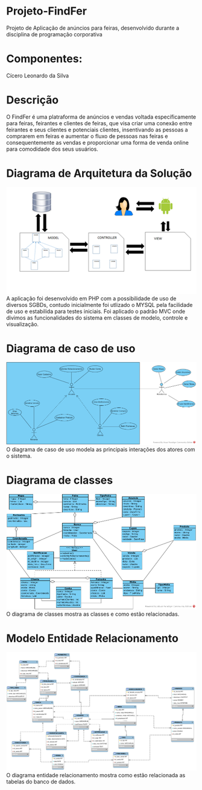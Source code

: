 # Projeto-FindFer
Projeto de Aplicação de anúncios para feiras, desenvolvido durante a disciplina de programação corporativa

# Componentes:
Cícero Leonardo da Silva

# Descrição
O FindFer é uma platraforma de anúncios e vendas voltada específicamente para feiras, feirantes e clientes de
feiras, que visa criar uma conexão entre feirantes e seus clientes e potenciais clientes, insentivando as
pessoas a comprarem em feiras e aumentar o fluxo de pessoas nas feiras e consequentemente as vendas e proporcionar
uma forma de venda online para comodidade dos seus usuários.
# Diagrama de Arquitetura da Solução
!["Diagrama de Arquitetura da solução"](/Documentos/Diagrama_Arquitetura_Solucao.png)
A aplicação foi desenvolvido em PHP com a possibilidade de uso de diversos SGBDs, contudo inicialmente foi utlizado 
o MYSQL pela facilidade de uso e estabilida para testes iniciais. Foi aplicado o padrão MVC onde divimos as funcionalidades 
do sistema em classes de modelo, controle e visualização.
# Diagrama de caso de uso
!["Diagrama de caso de uso"](/Documentos/Diagrama_de_caso_de_uso.png)
O diagrama de caso de uso modela as principais interações dos atores com o sistema.
# Diagrama de classes
!["Diagrama de classes"](/Documentos/Diagrama_de_Classes.png)
O diagrama de classes mostra as classes e como estão relacionadas.

# Modelo Entidade Relacionamento

!["Modelo Entidade Relacionamento"](/Documentos/Diagrama_Entidade_Relacionamento.png)
O diagrama entidade relacionamento mostra como estão relacionada as tabelas do banco de dados.

 
